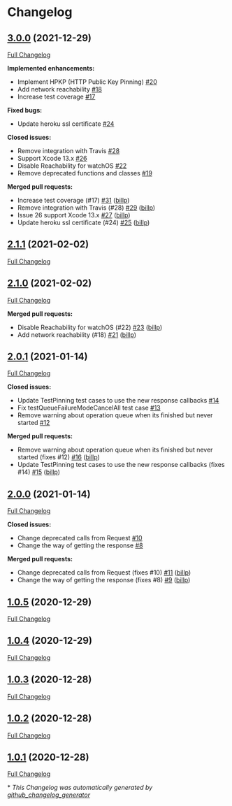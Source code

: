 # Changelog

## [3.0.0](https://github.com/billp/TermiNetwork/tree/3.0.0) (2021-12-29)

[Full Changelog](https://github.com/billp/TermiNetwork/compare/2.1.1...3.0.0)

**Implemented enhancements:**

- Implement HPKP \(HTTP Public Key Pinning\) [\#20](https://github.com/billp/TermiNetwork/issues/20)
- Add network reachability [\#18](https://github.com/billp/TermiNetwork/issues/18)
- Increase test coverage  [\#17](https://github.com/billp/TermiNetwork/issues/17)

**Fixed bugs:**

- Update heroku ssl certificate [\#24](https://github.com/billp/TermiNetwork/issues/24)

**Closed issues:**

- Remove integration with Travis [\#28](https://github.com/billp/TermiNetwork/issues/28)
- Support Xcode 13.x [\#26](https://github.com/billp/TermiNetwork/issues/26)
- Disable Reachability for watchOS [\#22](https://github.com/billp/TermiNetwork/issues/22)
- Remove deprecated functions and classes [\#19](https://github.com/billp/TermiNetwork/issues/19)

**Merged pull requests:**

- Increase test coverage \(\#17\) [\#31](https://github.com/billp/TermiNetwork/pull/31) ([billp](https://github.com/billp))
- Remove integration with Travis \(\#28\) [\#29](https://github.com/billp/TermiNetwork/pull/29) ([billp](https://github.com/billp))
- Issue 26 support Xcode 13.x [\#27](https://github.com/billp/TermiNetwork/pull/27) ([billp](https://github.com/billp))
- Update heroku ssl certificate \(\#24\) [\#25](https://github.com/billp/TermiNetwork/pull/25) ([billp](https://github.com/billp))

## [2.1.1](https://github.com/billp/TermiNetwork/tree/2.1.1) (2021-02-02)

[Full Changelog](https://github.com/billp/TermiNetwork/compare/2.1.0...2.1.1)

## [2.1.0](https://github.com/billp/TermiNetwork/tree/2.1.0) (2021-02-02)

[Full Changelog](https://github.com/billp/TermiNetwork/compare/2.0.1...2.1.0)

**Merged pull requests:**

- Disable Reachability for watchOS \(\#22\) [\#23](https://github.com/billp/TermiNetwork/pull/23) ([billp](https://github.com/billp))
- Add network reachability \(\#18\) [\#21](https://github.com/billp/TermiNetwork/pull/21) ([billp](https://github.com/billp))

## [2.0.1](https://github.com/billp/TermiNetwork/tree/2.0.1) (2021-01-14)

[Full Changelog](https://github.com/billp/TermiNetwork/compare/2.0.0...2.0.1)

**Closed issues:**

- Update TestPinning test cases to use the new response callbacks [\#14](https://github.com/billp/TermiNetwork/issues/14)
- Fix testQueueFailureModeCancelAll test case [\#13](https://github.com/billp/TermiNetwork/issues/13)
- Remove warning about operation queue when its finished but never started [\#12](https://github.com/billp/TermiNetwork/issues/12)

**Merged pull requests:**

- Remove warning about operation queue when its finished but never started \(fixes \#12\) [\#16](https://github.com/billp/TermiNetwork/pull/16) ([billp](https://github.com/billp))
- Update TestPinning test cases to use the new response callbacks \(fixes \#14\) [\#15](https://github.com/billp/TermiNetwork/pull/15) ([billp](https://github.com/billp))

## [2.0.0](https://github.com/billp/TermiNetwork/tree/2.0.0) (2021-01-14)

[Full Changelog](https://github.com/billp/TermiNetwork/compare/1.0.5...2.0.0)

**Closed issues:**

- Change deprecated calls from Request [\#10](https://github.com/billp/TermiNetwork/issues/10)
- Change the way of getting the response [\#8](https://github.com/billp/TermiNetwork/issues/8)

**Merged pull requests:**

- Change deprecated calls from Request \(fixes \#10\) [\#11](https://github.com/billp/TermiNetwork/pull/11) ([billp](https://github.com/billp))
- Change the way of getting the response \(fixes \#8\) [\#9](https://github.com/billp/TermiNetwork/pull/9) ([billp](https://github.com/billp))

## [1.0.5](https://github.com/billp/TermiNetwork/tree/1.0.5) (2020-12-29)

[Full Changelog](https://github.com/billp/TermiNetwork/compare/1.0.4...1.0.5)

## [1.0.4](https://github.com/billp/TermiNetwork/tree/1.0.4) (2020-12-29)

[Full Changelog](https://github.com/billp/TermiNetwork/compare/1.0.3...1.0.4)

## [1.0.3](https://github.com/billp/TermiNetwork/tree/1.0.3) (2020-12-28)

[Full Changelog](https://github.com/billp/TermiNetwork/compare/1.0.2...1.0.3)

## [1.0.2](https://github.com/billp/TermiNetwork/tree/1.0.2) (2020-12-28)

[Full Changelog](https://github.com/billp/TermiNetwork/compare/1.0.1...1.0.2)

## [1.0.1](https://github.com/billp/TermiNetwork/tree/1.0.1) (2020-12-28)

[Full Changelog](https://github.com/billp/TermiNetwork/compare/1.0.0...1.0.1)



\* *This Changelog was automatically generated by [github_changelog_generator](https://github.com/github-changelog-generator/github-changelog-generator)*
